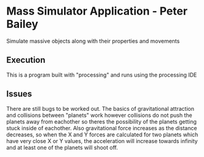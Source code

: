 # Mass Simulator Application - Peter Bailey

Simulate massive objects along with their properties and movements

## Execution

This is a program built with "processing" and runs using the processing IDE

## Issues

There are still bugs to be worked out. The basics of gravitational attraction and collisions between "planets" work however collisions do not push the planets away from eachother so theres the possibility of the planets getting stuck inside of eachother. Also gravitational force increases as the distance decreases, so when the X and Y forces are calculated for two planets which have very close X or Y values, the acceleration will increase towards infinity and at least one of the planets will shoot off.
